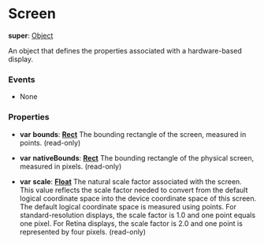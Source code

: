# Screen

**super**: [Object](Object.md)

An object that defines the properties associated with a hardware-based display.

### Events

* None</ul>

### Properties

* **var** **bounds**: **[Rect](rect.md)**
The bounding rectangle of the screen, measured in points. \(read-only\)

* **var** **nativeBounds**: **[Rect](rect.md)**
The bounding rectangle of the physical screen, measured in pixels. \(read-only\)

* **var** **scale**: **[Float](../gravity/types.md)**
The natural scale factor associated with the screen. This value reflects the scale factor needed to convert from the default logical coordinate space into the device coordinate space of this screen. The default logical coordinate space is measured using points. For standard-resolution displays, the scale factor is 1.0 and one point equals one pixel. For Retina displays, the scale factor is 2.0 and one point is represented by four pixels. \(read-only\)

</ul>

</ul>

